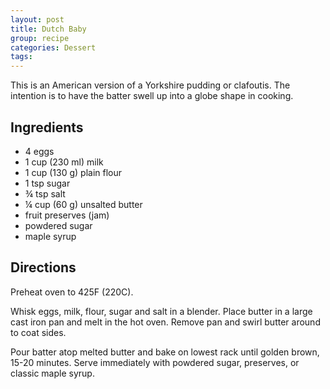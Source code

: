 ```yaml
---
layout: post
title: Dutch Baby
group: recipe
categories: Dessert
tags:
---
```


This is an American version of a Yorkshire pudding or clafoutis.  The
intention is to have the batter swell up into a globe shape in cooking.

## Ingredients

- 4 eggs
- 1 cup (230 ml) milk
- 1 cup (130 g) plain flour
- 1 tsp sugar
- ¾ tsp salt
- ¼ cup (60 g) unsalted butter
- fruit preserves (jam)
- powdered sugar
- maple syrup

## Directions

Preheat oven to 425F (220C).

Whisk eggs, milk, flour, sugar and salt in a blender. Place butter in
a large cast iron pan and melt in the hot oven. Remove pan and swirl
butter around to coat sides.

Pour batter atop melted butter and bake on lowest rack until golden
brown, 15-20 minutes. Serve immediately with powdered sugar,
preserves, or classic maple syrup.
